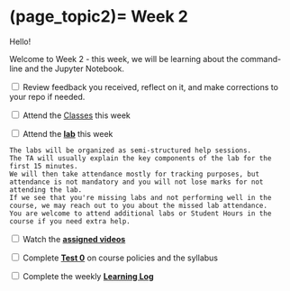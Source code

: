 (page_topic2)=
Week 2
=======================

Hello!

Welcome to Week 2 - this week, we will be learning about the command-line and the Jupyter Notebook.

<label><input type="checkbox" id="week02_task1" class="box"> Review feedback you received, reflect on it, and make corrections to your repo if needed. </input></label>

<label><input type="checkbox" id="week02_task2" class="box"> Attend the [Classes](classes.md) this week </input></label>

<label><input type="checkbox" id="week02_task3" class="box"> Attend the **[lab](./lab2/README.md)** this week</input></label>

```{tip}
The labs will be organized as semi-structured help sessions.
The TA will usually explain the key components of the lab for the first 15 minutes.
We will then take attendance mostly for tracking purposes, but attendance is not mandatory and you will not lose marks for not attending the lab.
If we see that you're missing labs and not performing well in the course, we may reach out to you about the missed lab attendance.
You are welcome to attend additional labs or Student Hours in the course if you need extra help.
```
<label><input type="checkbox" id="week02_task4" class="box"> Watch the **[assigned videos](./videos.md)**</input></label>

<label><input type="checkbox" id="week02_task5" class="box"> Complete **[Test 0](./test1.md)** on course policies and the syllabus</input></label>

<label><input type="checkbox" id="week02_task6" class="box"> Complete the weekly **[Learning Log](./log.md)**</input></label>